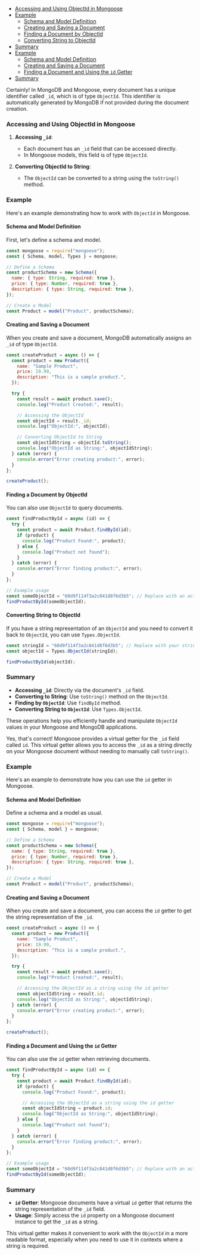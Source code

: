 - [Accessing and Using ObjectId in Mongoose](#accessing-and-using-objectid-in-mongoose)
- [Example](#example)
  - [Schema and Model Definition](#schema-and-model-definition)
  - [Creating and Saving a Document](#creating-and-saving-a-document)
  - [Finding a Document by ObjectId](#finding-a-document-by-objectid)
  - [Converting String to ObjectId](#converting-string-to-objectid)
- [Summary](#summary)
- [Example](#example-1)
  - [Schema and Model Definition](#schema-and-model-definition-1)
  - [Creating and Saving a Document](#creating-and-saving-a-document-1)
  - [Finding a Document and Using the `id` Getter](#finding-a-document-and-using-the-id-getter)
- [Summary](#summary-1)

Certainly! In MongoDB and Mongoose, every document has a unique identifier called `_id`, which is of type `ObjectId`. This identifier is automatically generated by MongoDB if not provided during the document creation.

### Accessing and Using ObjectId in Mongoose

1. **Accessing `_id`**:

   - Each document has an `_id` field that can be accessed directly.
   - In Mongoose models, this field is of type `ObjectId`.

2. **Converting ObjectId to String**:
   - The `ObjectId` can be converted to a string using the `toString()` method.

### Example

Here's an example demonstrating how to work with `ObjectId` in Mongoose.

#### Schema and Model Definition

First, let's define a schema and model.

```javascript
const mongoose = require("mongoose");
const { Schema, model, Types } = mongoose;

// Define a Schema
const productSchema = new Schema({
  name: { type: String, required: true },
  price: { type: Number, required: true },
  description: { type: String, required: true },
});

// Create a Model
const Product = model("Product", productSchema);
```

#### Creating and Saving a Document

When you create and save a document, MongoDB automatically assigns an `_id` of type `ObjectId`.

```javascript
const createProduct = async () => {
  const product = new Product({
    name: "Sample Product",
    price: 19.99,
    description: "This is a sample product.",
  });

  try {
    const result = await product.save();
    console.log("Product Created:", result);

    // Accessing the ObjectId
    const objectId = result._id;
    console.log("ObjectId:", objectId);

    // Converting ObjectId to String
    const objectIdString = objectId.toString();
    console.log("ObjectId as String:", objectIdString);
  } catch (error) {
    console.error("Error creating product:", error);
  }
};

createProduct();
```

#### Finding a Document by ObjectId

You can also use `ObjectId` to query documents.

```javascript
const findProductById = async (id) => {
  try {
    const product = await Product.findById(id);
    if (product) {
      console.log("Product Found:", product);
    } else {
      console.log("Product not found");
    }
  } catch (error) {
    console.error("Error finding product:", error);
  }
};

// Example usage
const someObjectId = "60d9f114f3a2c841d8f6d3b5"; // Replace with an actual ObjectId from your database
findProductById(someObjectId);
```

#### Converting String to ObjectId

If you have a string representation of an `ObjectId` and you need to convert it back to `ObjectId`, you can use `Types.ObjectId`.

```javascript
const stringId = "60d9f114f3a2c841d8f6d3b5"; // Replace with your string ID
const objectId = Types.ObjectId(stringId);

findProductById(objectId);
```

### Summary

- **Accessing `_id`**: Directly via the document's `_id` field.
- **Converting to String**: Use `toString()` method on the `ObjectId`.
- **Finding by `ObjectId`**: Use `findById` method.
- **Converting String to `ObjectId`**: Use `Types.ObjectId`.

These operations help you efficiently handle and manipulate `ObjectId` values in your Mongoose and MongoDB applications.

Yes, that's correct! Mongoose provides a virtual getter for the `_id` field called `id`. This virtual getter allows you to access the `_id` as a string directly on your Mongoose document without needing to manually call `toString()`.

### Example

Here's an example to demonstrate how you can use the `id` getter in Mongoose.

#### Schema and Model Definition

Define a schema and a model as usual.

```javascript
const mongoose = require("mongoose");
const { Schema, model } = mongoose;

// Define a Schema
const productSchema = new Schema({
  name: { type: String, required: true },
  price: { type: Number, required: true },
  description: { type: String, required: true },
});

// Create a Model
const Product = model("Product", productSchema);
```

#### Creating and Saving a Document

When you create and save a document, you can access the `id` getter to get the string representation of the `_id`.

```javascript
const createProduct = async () => {
  const product = new Product({
    name: "Sample Product",
    price: 19.99,
    description: "This is a sample product.",
  });

  try {
    const result = await product.save();
    console.log("Product Created:", result);

    // Accessing the ObjectId as a string using the id getter
    const objectIdString = result.id;
    console.log("ObjectId as String:", objectIdString);
  } catch (error) {
    console.error("Error creating product:", error);
  }
};

createProduct();
```

#### Finding a Document and Using the `id` Getter

You can also use the `id` getter when retrieving documents.

```javascript
const findProductById = async (id) => {
  try {
    const product = await Product.findById(id);
    if (product) {
      console.log("Product Found:", product);

      // Accessing the ObjectId as a string using the id getter
      const objectIdString = product.id;
      console.log("ObjectId as String:", objectIdString);
    } else {
      console.log("Product not found");
    }
  } catch (error) {
    console.error("Error finding product:", error);
  }
};

// Example usage
const someObjectId = "60d9f114f3a2c841d8f6d3b5"; // Replace with an actual ObjectId from your database
findProductById(someObjectId);
```

### Summary

- **`id` Getter**: Mongoose documents have a virtual `id` getter that returns the string representation of the `_id` field.
- **Usage**: Simply access the `id` property on a Mongoose document instance to get the `_id` as a string.

This virtual getter makes it convenient to work with the `ObjectId` in a more readable format, especially when you need to use it in contexts where a string is required.

